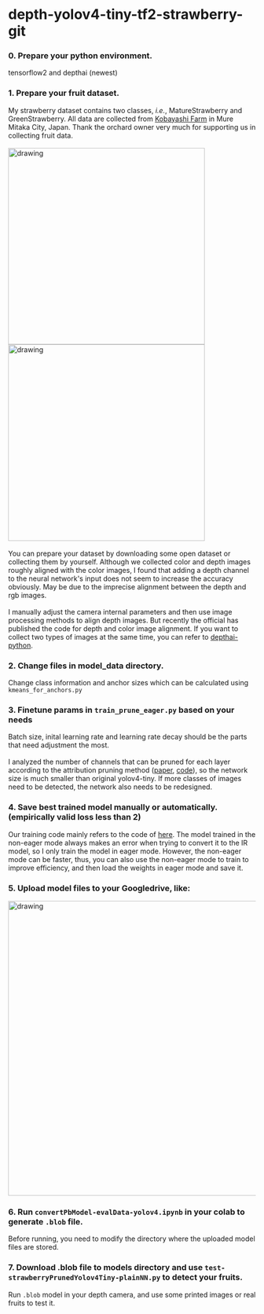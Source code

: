 # depth-yolov4-tiny-tf2-strawberry-git
### 0. Prepare your python environment.
tensorflow2 and depthai (newest)
### 1. Prepare your fruit dataset.
My strawberry dataset contains two classes, _i.e._, MatureStrawberry and GreenStrawberry. All data are collected from [Kobayashi Farm](https://kobayashifarm-mitaka.tokyo/) in Mure Mitaka City, Japan. Thank the orchard owner very much for supporting us in collecting fruit data.<br><br>
<img src="https://github.com/GlowingHorse/depth-yolov4-tiny-tf2-strawberry-git/blob/main/img/rgb-00007-16160356916470.jpeg" alt="drawing" width="400"/>
<img src="https://github.com/GlowingHorse/depth-yolov4-tiny-tf2-strawberry-git/blob/main/img/rgb-00357-16160404199341.jpeg" alt="drawing" width="400"/>
<br><br>
You can prepare your dataset by downloading some open dataset or collecting them by yourself. Although we collected color and depth images roughly aligned with the color images, I found that adding a depth channel to the neural network's input does not seem to increase the accuracy obviously. May be due to the imprecise alignment between the depth and rgb images.<br><br>
I manually adjust the camera internal parameters and then use image processing methods to align depth images. But recently the official has published the code for depth and color image alignment. If you want to collect two types of images at the same time, you can refer to [depthai-python](https://github.com/luxonis/depthai-python/blob/main/examples/31_rgb_depth_aligned.py).
### 2. Change files in model_data directory.
Change class information and anchor sizes which can be calculated using `kmeans_for_anchors.py`
### 3. Finetune params in `train_prune_eager.py` based on your needs
Batch size, inital learning rate and learning rate decay should be the parts that need adjustment the most.<br><br>
I analyzed the number of channels that can be pruned for each layer according to the attribution pruning method ([paper](https://www.sciencedirect.com/science/article/pii/S0168169919313717), [code](https://github.com/GlowingHorse/Fast-Mango-Detection)), so the network size is much smaller than original yolov4-tiny. If more classes of images need to be detected, the network also needs to be redesigned.
### 4. Save best trained model manually or automatically. (empirically valid loss less than 2)
Our training code mainly refers to the code of [here](https://github.com/bubbliiiing/yolov4-tiny-tf2/blob/master/train.py). The model trained in the non-eager mode always makes an error when trying to convert it to the IR model, so I only train the model in eager mode. However, the non-eager mode can be faster, thus, you can also use the non-eager mode to train to improve efficiency, and then load the weights in eager mode and save it.
### 5. Upload model files to your Googledrive, like:
<img src="https://github.com/GlowingHorse/depth-yolov4-tiny-tf2-strawberry-git/blob/main/img/drive_files.png" alt="drawing" width="600"/>

### 6. Run `convertPbModel-evalData-yolov4.ipynb` in your colab to generate `.blob` file.
Before running, you need to modify the directory where the uploaded model files are stored.

### 7. Download .blob file to models directory and use `test-strawberryPrunedYolov4Tiny-plainNN.py` to detect your fruits.
Run `.blob` model in your depth camera, and use some printed images or real fruits to test it.
